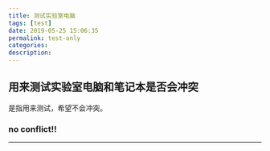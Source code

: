 ```yaml
---
title: 测试实验室电脑
tags: [test]
date: 2019-05-25 15:06:35
permalink: test-only
categories:
description:
---
```

<p class="description"></p>


<!-- more -->

## 用来测试实验室电脑和笔记本是否会冲突
是指用来测试，希望不会冲突。

### no conflict!!

<hr />